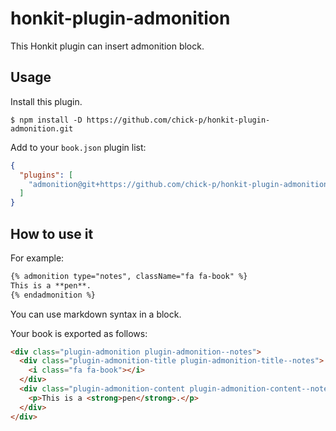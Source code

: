 # honkit-plugin-admonition

This Honkit plugin can insert admonition block.

## Usage

Install this plugin.

```shell
$ npm install -D https://github.com/chick-p/honkit-plugin-admonition.git
```

Add to your `book.json` plugin list:

```json
{
  "plugins": [
    "admonition@git+https://github.com/chick-p/honkit-plugin-admonition.git"
  ]
}
```

## How to use it

For example:

```markdown
{% admonition type="notes", className="fa fa-book" %}
This is a **pen**.
{% endadmonition %}
```

You can use markdown syntax in a block.

Your book is exported as follows:

```html
<div class="plugin-admonition plugin-admonition--notes">
  <div class="plugin-admonition-title plugin-admonition-title--notes">
    <i class="fa fa-book"></i>
  </div>
  <div class="plugin-admonition-content plugin-admonition-content--notes">
    <p>This is a <strong>pen</strong>.</p>
  </div>
</div>
```
